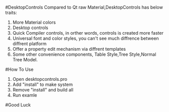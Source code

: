 #DesktopControls
Compared to Qt raw Material,DesktopControls has below traits:
1. More Material colors
2. Desktop controls
3. Quick Compiler controls, in orther words, controls is created more faster
4. Universal font and color styles, you can't see much diffrence between diffrent platform
5. Offer a property edit mechanism via diffrent templates
6. Some other convenience components, Table Style,Tree Style,Normal Tree Model.

#How To Use
1. Open desktopcontrols.pro
2. Add "install" to make system
3. Remove "install" and build all
4. Run examle

#Good Luck